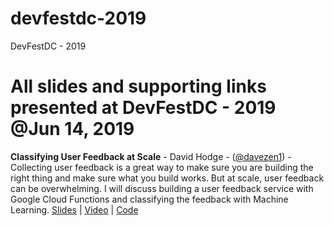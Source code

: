 # devfestdc-2019
DevFestDC - 2019
# All slides and supporting links presented at DevFestDC - 2019 @Jun 14, 2019


**Classifying User Feedback at Scale** - David Hodge - ([@davezen1](https://twitter.com/davezen1)) - Collecting user feedback is a great way to make sure you are building the right thing and make sure what you build works. But at scale, user feedback can be overwhelming. I will discuss building a user feedback service with Google Cloud Functions and classifying the feedback with Machine Learning.  [Slides](classify-user-feedback-at-scale-David-Hodge.pdf) | [Video](https://www.youtube.com/watch?v=ps8RJ0lWShw) | [Code](https://github.com/davezen1/cloud-functions-feedback)
